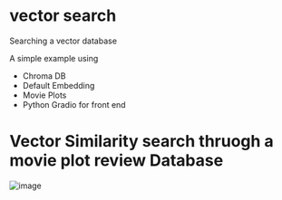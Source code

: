 # vector search
Searching a vector database

A simple example using 
- Chroma DB
- Default Embedding
- Movie Plots
- Python Gradio for front end




# Vector Similarity search thruogh a movie plot review Database

![image](https://github.com/brkrishna/vector_search/assets/7067611/c6666f90-730d-4bda-b970-895e1a427e24)
